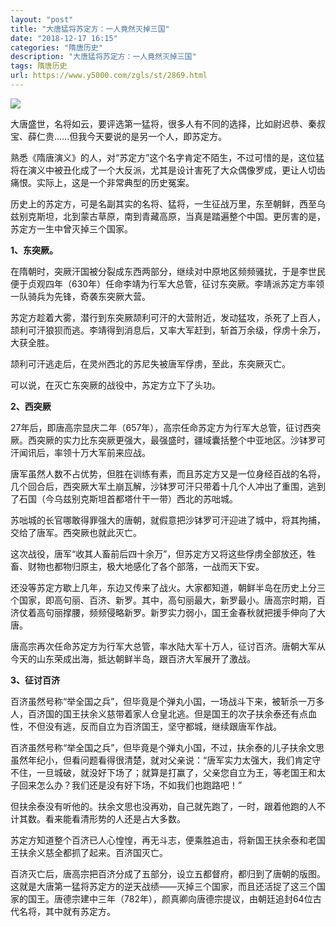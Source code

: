```yaml
---
layout: "post"
title: "大唐猛将苏定方：一人竟然灭掉三国"
date: "2018-12-17 16:15"
categories: "隋唐历史"
description: "大唐猛将苏定方：一人竟然灭掉三国"
tags: 隋唐历史
url: https://www.y5000.com/zgls/st/2869.html
---
```






![](https://img.y5000.com/uploads/allimg/160709/4-160F91KA2D3.jpg)

大唐盛世，名将如云，要评选第一猛将，很多人有不同的选择，比如尉迟恭、秦叔宝、薛仁贵……但我今天要说的是另一个人，即苏定方。

熟悉《隋唐演义》的人，对“苏定方”这个名字肯定不陌生，不过可惜的是，这位猛将在演义中被丑化成了一个大反派，尤其是设计害死了大众偶像罗成，更让人切齿痛恨。实际上，这是一个非常典型的历史冤案。

历史上的苏定方，可是名副其实的名将、猛将，一生征战万里，东至朝鲜，西至乌兹别克斯坦，北到蒙古草原，南到青藏高原，当真是踏遍整个中国。更厉害的是，苏定方一生中曾灭掉三个国家。

**1、东突厥。**

在隋朝时，突厥汗国被分裂成东西两部分，继续对中原地区频频骚扰，于是李世民便于贞观四年（630年）任命李靖为行军大总管，征讨东突厥。李靖派苏定方率领一队骑兵为先锋，奇袭东突厥大营。

苏定方趁着大雾，潜行到东突厥颉利可汗的大营附近，发动猛攻，杀死了上百人，颉利可汗狼狈而逃。李靖得到消息后，又率大军赶到，斩首万余级，俘虏十余万，大获全胜。

颉利可汗逃走后，在灵州西北的苏尼失被唐军俘虏，至此，东突厥灭亡。

可以说，在灭亡东突厥的战役中，苏定方立下了头功。

**2、西突厥**

27年后，即唐高宗显庆二年（657年），高宗任命苏定方为行军大总管，征讨西突厥。西突厥的实力比东突厥更强大，最强盛时，疆域囊括整个中亚地区。沙钵罗可汗闻讯后，率领十万大军前来应战。

唐军虽然人数不占优势，但胜在训练有素，而且苏定方又是一位身经百战的名将，几个回合后，西突厥大军土崩瓦解，沙钵罗可汗只带着十几个人冲出了重围，逃到了石国（今乌兹别克斯坦首都塔什干一带）西北的苏咄城。

苏咄城的长官哪敢得罪强大的唐朝，就假意把沙钵罗可汗迎进了城中，将其拘捕，交给了唐军。西突厥也就此灭亡。

这次战役，唐军“收其人畜前后四十余万”，但苏定方又将这些俘虏全部放还，牲畜、财物也都物归原主，极大地感化了各个部落，一战而天下安。

还没等苏定方歇上几年，东边又传来了战火。大家都知道，朝鲜半岛在历史上分三个国家，即高句丽、百济、新罗。其中，高句丽最大，新罗最小。唐高宗时期，百济仗着高句丽撑腰，频频侵略新罗。新罗实力弱小，国王金春秋就把援手伸向了大唐。

唐高宗再次任命苏定方为行军大总管，率水陆大军十万人，征讨百济。唐朝大军从今天的山东荣成出海，抵达朝鲜半岛，跟百济大军展开了激战。

**3、征讨百济**

百济虽然号称“举全国之兵”，但毕竟是个弹丸小国，一场战斗下来，被斩杀一万多人，百济国的国王扶余义慈带着家人仓皇北逃。但是国王的次子扶余泰还有点血性，不但没有逃，反而自立为百济国王，坚守都城，继续跟唐军作战。

百济虽然号称“举全国之兵”，但毕竟是个弹丸小国，不过，扶余泰的儿子扶余文思虽然年纪小，但看问题看得很清楚，就对父亲说：“唐军实力太强大，我们肯定守不住，一旦城破，就没好下场了；就算是打赢了，父亲您自立为王，等老国王和太子回来怎么办？我们还是没有好下场，不如我们也跑路吧！”

但扶余泰没有听他的。扶余文思也没再劝，自己就先跑了，一时，跟着他跑的人不计其数。看来能看清形势的人还是占大多数。

苏定方知道整个百济已人心惶惶，再无斗志，便乘胜追击，将新国王扶余泰和老国王扶余义慈全都抓了起来。百济国灭亡。

百济灭亡后，唐高宗把百济分成了五部分，设立五都督府，都归到了唐朝的版图。这就是大唐第一猛将苏定方的逆天战绩——灭掉三个国家，而且还活捉了这三个国家的国王。唐德宗建中三年（782年），颜真卿向唐德宗提议，由朝廷追封64位古代名将，其中就有苏定方。
